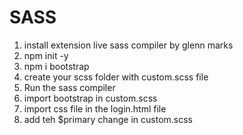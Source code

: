 # SASS

1. install extension live sass compiler by glenn marks
2. npm init -y
3. npm i bootstrap
4. create your scss folder with custom.scss file
5. Run the sass compiler
6. import bootstrap in custom.scss
7. import css file in the login.html file
8. add teh $primary change in custom.scss
